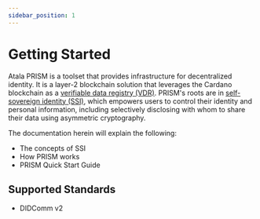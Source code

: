 ```yaml
---
sidebar_position: 1
---
```


# Getting Started

Atala PRISM is a toolset that provides infrastructure for decentralized identity. It is a layer-2 blockchain solution that leverages the Cardano blockchain as a [verifiable data registry (VDR)](/docs/concepts/glossary#verifiable-data-registry). PRISM's roots are in [self-sovereign identity (SSI)](/docs/concepts/glossary#self-sovereign-identity), which empowers users to control their identity and personal information, including selectively disclosing with whom to share their data using asymmetric cryptography.

The documentation herein will explain the following:

* The concepts of SSI
* How PRISM works
* PRISM Quick Start Guide

## Supported Standards
* DIDComm v2

